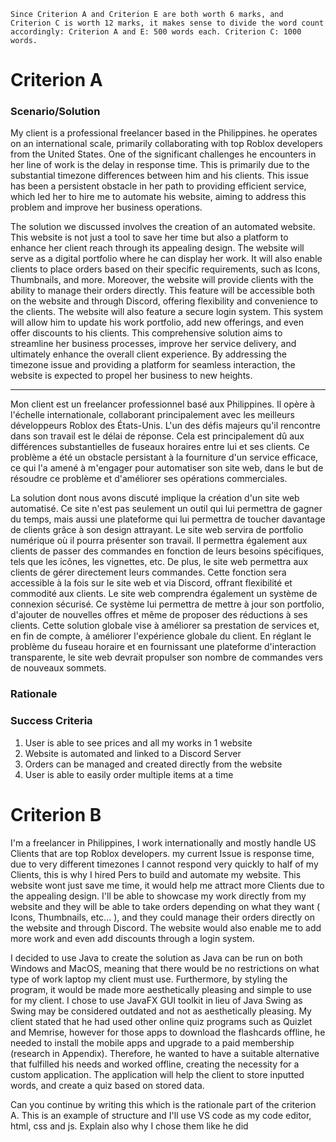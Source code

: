 

`Since Criterion A and Criterion E are both worth 6 marks, and Criterion C is worth 12 marks, it makes sense to divide the word count accordingly: Criterion A and E: 500 words each. Criterion C: 1000 words.`
# Criterion A

### Scenario/Solution
My client is a professional freelancer based in the Philippines. he operates on an international scale, primarily collaborating with top Roblox developers from the United States. One of the significant challenges he encounters in her line of work is the delay in response time. This is primarily due to the substantial timezone differences between him and his clients. This issue has been a persistent obstacle in her path to providing efficient service, which led her to hire me to automate his website, aiming to address this problem and improve her business operations.

The solution we discussed involves the creation of an automated website. This website is not just a tool to save her time but also a platform to enhance her client reach through its appealing design. The website will serve as a digital portfolio where he can display her work. It will also enable clients to place orders based on their specific requirements, such as Icons, Thumbnails, and more. Moreover, the website will provide clients with the ability to manage their orders directly. This feature will be accessible both on the website and through Discord, offering flexibility and convenience to the clients. The website will also feature a secure login system. This system will allow him to update his work portfolio, add new offerings, and even offer discounts to his clients. This comprehensive solution aims to streamline her business processes, improve her service delivery, and ultimately enhance the overall client experience. By addressing the timezone issue and providing a platform for seamless interaction, the website is expected to propel her business to new heights.

---
Mon client est un freelancer professionnel basé aux Philippines. Il opère à l'échelle internationale, collaborant principalement avec les meilleurs développeurs Roblox des États-Unis. L'un des défis majeurs qu'il rencontre dans son travail est le délai de réponse. Cela est principalement dû aux différences substantielles de fuseaux horaires entre lui et ses clients. Ce problème a été un obstacle persistant à la fourniture d'un service efficace, ce qui l'a amené à m'engager pour automatiser son site web, dans le but de résoudre ce problème et d'améliorer ses opérations commerciales.

La solution dont nous avons discuté implique la création d'un site web automatisé. Ce site n'est pas seulement un outil qui lui permettra de gagner du temps, mais aussi une plateforme qui lui permettra de toucher davantage de clients grâce à son design attrayant. Le site web servira de portfolio numérique où il pourra présenter son travail. Il permettra également aux clients de passer des commandes en fonction de leurs besoins spécifiques, tels que les icônes, les vignettes, etc. De plus, le site web permettra aux clients de gérer directement leurs commandes. Cette fonction sera accessible à la fois sur le site web et via Discord, offrant flexibilité et commodité aux clients. Le site web comprendra également un système de connexion sécurisé. Ce système lui permettra de mettre à jour son portfolio, d'ajouter de nouvelles offres et même de proposer des réductions à ses clients. Cette solution globale vise à améliorer sa prestation de services et, en fin de compte, à améliorer l'expérience globale du client. En réglant le problème du fuseau horaire et en fournissant une plateforme d'interaction transparente, le site web devrait propulser son nombre de commandes vers de nouveaux sommets.
### Rationale

### Success Criteria

1. User is able to see prices and all my works in 1 website
2. Website is automated and linked to a Discord Server
3. Orders can be managed and created directly from the website
4. User is able to easily order multiple items at a time

# Criterion B



I'm a freelancer in Philippines, I work internationally and mostly handle US Clients that are top Roblox developers. my current Issue is response time, due to very different timezones I cannot respond very quickly to half of my Clients, this is why I hired Pers to build and automate my website. This website wont just save me time, it would help me attract more Clients due to the appealing design. I'll be able to showcase my work directly from my website and they will be able to take orders depending on what they want ( Icons, Thumbnails, etc... ), and they could manage their orders directly on the website and through Discord. The website would also enable me to add more work and even add discounts through a login system.



I decided to use Java to create the solution as Java can be run on both Windows and MacOS, meaning that there would be no restrictions on what type of work laptop my client must use. Furthermore, by styling the program, it would be made more aesthetically pleasing and simple to
use for my client. I chose to use JavaFX GUI toolkit in lieu of Java Swing as Swing may be considered outdated and not as aesthetically pleasing.
My client stated that he had used other online quiz programs such as Quizlet and Memrise, however for those apps to download the flashcards offline, he needed to install the mobile apps and upgrade to a paid membership (research in Appendix). Therefore, he wanted to have a suitable alternative that fulfilled his needs and worked offline, creating the necessity for a custom application. The application will help the client to store inputted words, and create a quiz based on stored data.

Can you continue by writing this which is the rationale part of the criterion A. This is an example of structure and I'll use VS code as my code editor, html, css and js. Explain also why I chose them like he did